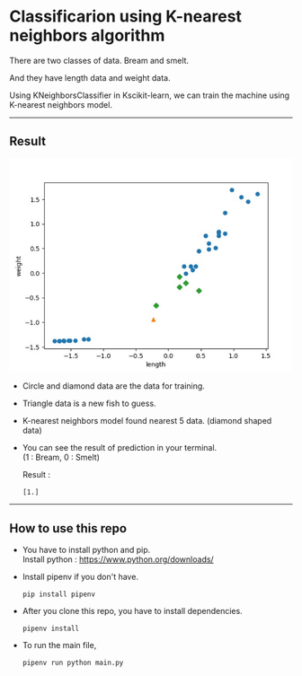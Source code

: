 # Classificarion using K-nearest neighbors algorithm

There are two classes of data. Bream and smelt. <br/>

And they have length data and weight data.<br/>

Using KNeighborsClassifier in Kscikit-learn, we can train the machine using K-nearest neighbors model. <br/>

---------------------

## Result


![Result image](/images/result_image.jpg)

- Circle and diamond data are the data for training.

- Triangle data is a new fish to guess.

- K-nearest neighbors model found nearest 5 data. (diamond shaped data)

- You can see the result of prediction in your terminal.<br/>
  (1 : Bream, 0 : Smelt) <br/>

  Result :
      
      [1.]

-----------------------
## How to use this repo

- You have to install python and pip. <br/>
  Install python : <https://www.python.org/downloads/>

- Install pipenv if you don't have.

      pip install pipenv

- After you clone this repo, you have to install dependencies.

      pipenv install

- To run the main file, 
      
      pipenv run python main.py